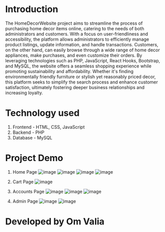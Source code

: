 # Introduction
The HomeDecorWebsite project aims to streamline the process of purchasing home decor items online, catering to the needs of both administrators and customers. With a focus on user-friendliness and accessibility, the platform allows administrators to efficiently manage product listings, update information, and handle transactions. Customers, on the other hand, can easily browse through a wide range of home decor appliances, make purchases, and even customize their orders. By leveraging technologies such as PHP, JavaScript, React Hooks, Bootstrap, and MySQL, the website offers a seamless shopping experience while promoting sustainability and affordability. Whether it's finding environmentally friendly furniture or stylish yet reasonably priced decor, this platform seeks to simplify the search process and enhance customer satisfaction, ultimately fostering deeper business relationships and increasing loyalty.

# Technology used 
1. Frontend - HTML, CSS, JavaScript
2. Backend - PHP
3. Database - MySQL

# Project Demo

1. Home Page
![image](https://github.com/omvalia/HomeDecorWebiste/assets/68056992/cb338413-df82-4a7b-94fb-ffbb5ea8eac5)
![image](https://github.com/omvalia/HomeDecorWebiste/assets/68056992/8a9d39b1-eed8-4d67-b92c-88f291903abb)
![image](https://github.com/omvalia/HomeDecorWebiste/assets/68056992/53b79f8f-412b-4524-94d7-9f2833c963c7)
![image](https://github.com/omvalia/HomeDecorWebiste/assets/68056992/2689c6ae-3373-48b0-90b6-e3764179344a)

2. Cart Page
![image](https://github.com/omvalia/HomeDecorWebiste/assets/68056992/5de9ad36-38d6-4e06-a914-16cc4cecb809)

3. Accounts Page
![image](https://github.com/omvalia/HomeDecorWebiste/assets/68056992/7bca53f6-d7ea-4247-b437-4b11068ba403)
![image](https://github.com/omvalia/HomeDecorWebiste/assets/68056992/2f794634-e272-403b-b152-15b50e223322)
![image](https://github.com/omvalia/HomeDecorWebiste/assets/68056992/e91c46e2-b18a-4150-84a5-a469f2039f68)

4. Admin Page
![image](https://github.com/omvalia/HomeDecorWebiste/assets/68056992/8be185af-9b39-43d6-aa0b-d7b33c05daee)
![image](https://github.com/omvalia/HomeDecorWebiste/assets/68056992/a54000de-d85a-4dd4-9eea-b33071bea222)



# Developed  by Om Valia
